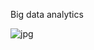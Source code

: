 Big data analytics

![jpg](https://user-images.githubusercontent.com/71077779/97078618-f290ec00-160a-11eb-9cbe-b957d63dbee0.jpg)
